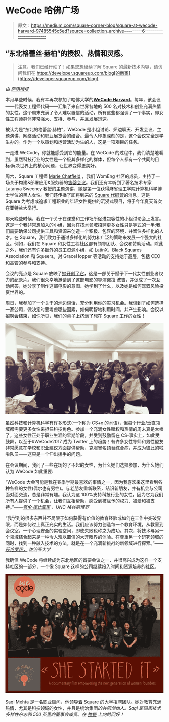 # WeCode 哈佛广场

> 原文：<https://medium.com/square-corner-blog/square-at-wecode-harvard-97485545c5ed?source=collection_archive---------6----------------------->

## “东北格蕾丝·赫柏”的授权、热情和灵感。

> 注意，我们已经行动了！如果您想继续了解 Square 的最新技术内容，请访问我们在 https://developer.squareup.com/blog[的新家](https://developer.squareup.com/blog)

*由* [*萨琪梅塔*](https://twitter.com/callmesaqi)

本月早些时候，我有幸再次参加了哈佛大学的[**WeCode Harvard**](http://www.wecodeharvard.com/)。每年，该会议——代表女工程师代码——汇集了来自世界各地的 500 名对技术和创业充满热情的女性。这个周末充满了令人难以置信的活动，所有这些都强调了一个事实，即女性工程师群体非常强大、支持、参与，并且发展迅速。

被认为是“东北的格蕾丝·赫柏”，WeCode 是小组讨论、炉边聊天、开发会议、主题演讲、网络活动和职业展览会的结合。最令人印象深刻的是，这个会议完全是学生办的。作为一个以策划和运营活动为生的人，这是一项艰巨的任务。

一走进 WeCode，你就能感受到它的能量。在 WeCode 的过程中，我们清楚地看到，虽然科技行业的女性是一个极其多样化的群体，但每个人都有一个共同的目标:解决世界上的核心问题，让世界变得更美好。

周六，Square 工程师 [Marie Chatfield](https://fairygodboss.com/articles/fairygodboss-of-the-week-marie-chatfield) ，我们 WomEng 社区的成员，主持了一场关于构建&部署应用&服务器的[售罄会议](https://twitter.com/callmesaqi/status/827911586257965057)。我们还有幸听到了著名技术专家 Latanya Sweeney 教授的主题演讲，她是第一位获得麻省理工学院计算机科学博士学位的黑人女性。我们还传播了即将到来的 [Square 代码营](https://squareup.com/code-camp)的消息，这是 Square 为考虑或追求工程职业的年轻女性提供的沉浸式项目，将于今年夏天首次在亚特兰大举行。

那天晚些时候，我在一个关于在课堂和工作场所促进包容性的小组讨论会上发言。这是一个我非常想加入的小组，因为在技术领域招聘更多女性只是等式的一半:我们需要确保公司提供工具和资源来创造一个积极、包容的环境，并留住多样化的人才。在 Square，我们致力于通过多样化的努力和广泛的策略来发展一个强大的社区。例如，我们在 Square 和女性工程社区都有领导团队、会议和赞助活动。除此之外，我们还有许多额外的员工资源小组，如 LatinX、Black Squares Association 和 Squeers。对 GraceHopper 等活动的支持始于高层，包括 CEO 和高管的参与和支持。

会议的亮点是 Square 放映了[她开创了它](http://www.shestarteditfilm.com/)，这是一部关于赋予下一代女性创业者权力的纪录片。我们很荣幸地邀请到了这部电影的导演诺拉·波吉，并促成了一次互动问答，她分享了制作这部电影的意图、她学到了什么，以及她是如何驾驭风险投资世界的。

周日，我参加了一个关于[的炉边谈话，充分利用你的实习机会。](https://twitter.com/callmesaqi/status/828297041298198530)我谈到了如何选择一家公司，做决定时要考虑哪些因素，如何明智地利用时间，并产生影响。会议以招聘会结束，如你所见，我们的桌子上挤满了想在 Square 工作的女性！

![](img/a53f237cf7249c9133b16270fd1c0558.png)

虽然科技和计算机科学有许多形式(一个称为 CS+x 的术语)，但每个行业/垂直领域都需要更多女性来担任科技角色。参加一个充满女性赋权和热情的周末真是太棒了，这些女性正处于职业生涯的早期阶段，并受到鼓励留在 CS-事实上，如此受鼓舞，以至于#WeCode2017 成为 Twitter 上的趋势！有许多女性导师和男性盟友非常愿意在学校和职业建议方面提供帮助，克服冒名顶替综合症，并成为彼此的啦啦队员——这只是一个伸出援手的问题。

在会议期间，我问了一些在场的了不起的女性，为什么她们选择参加，为什么她们认为 WeCode 如此重要:

“WeCode 大会可能是我在春季学期最喜欢的事情之一，因为我喜欢来这里看到各种各样的女性(偶尔也有男性)。与老朋友重新联系，结识新朋友，并有机会与公司面对面交流，总是非常有趣。我认为这 100%支持科技行业的女性，因为它为我们所有人提供了一个机会，让我们互相帮助，感受到被赋予的权力、被爱和被支持。”——[*塔伦·库比亚里*](https://www.linkedin.com/in/tarlon-khoubyari-901343100) *，UNC 格林斯博罗*

“我学到的很多东西并不局限于如何获得有价值的教育经验或如何在工作中突破界限，而是如何过上真正充实的生活。我们应该努力创造每一个教育环境，从教室到会议室，一个心理安全的实验空间，即使失败也称之为成功。其次，将技术与另一个领域结合起来是一种令人难以置信的大开眼界的体验。在尊重另一个研究领域的同时，找到一种融入技术的方法，就是在一个充满新挑战的新领域进行探索。”——[*莎伦罗伊，*](https://www.linkedin.com/in/sharonroy13) *佐治亚大学*

我确信 WeCode 将继续成为东北地区的首要会议之一，并很高兴成为这样一个支持社区的一部分，一个像 Square 这样的公司继续投入时间和资源培养的社区。

![](img/16e797cbf3c4323ebacbd81895d0bd95.png)

Saqi Mehta 是一名职业顾问，他领导着 Square 的大学招聘团队。她对教育充满热情，尤其是科技领域的女性，并且是统治集团[](/@ReigningIt)**的共同创始人。Saqi 是国家技术多样性杂志和 500 英里的董事会成员。在* [*推特*](https://twitter.com/callmesaqi) *上向她问好！**